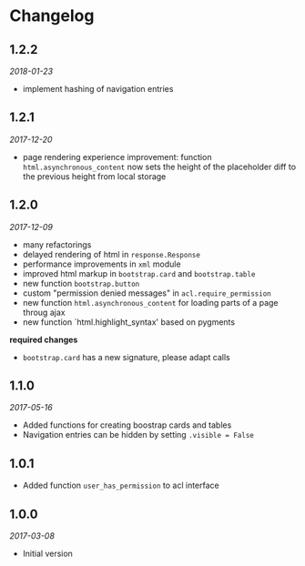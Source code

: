 # Changelog

## 1.2.2
*2018-01-23*

- implement hashing of navigation entries 


## 1.2.1
*2017-12-20*

- page rendering experience improvement: function `html.asynchronous_content` now sets the height of the placeholder diff to the previous height from local storage


## 1.2.0
*2017-12-09*

- many refactorings
- delayed rendering of html in `response.Response`
- performance improvements in `xml` module
- improved html markup in `bootstrap.card` and `bootstrap.table`
- new function `bootstrap.button`
- custom "permission denied messages" in `acl.require_permission`
- new function `html.asynchronous_content` for loading parts of a page throug ajax
- new function `html.highlight_syntax' based on pygments

**required changes**

- `bootstrap.card` has a new signature, please adapt calls


## 1.1.0
*2017-05-16* 

- Added functions for creating boostrap cards and tables
- Navigation entries can be hidden by setting `.visible = False`


## 1.0.1

- Added function `user_has_permission` to acl interface


## 1.0.0
*2017-03-08* 

- Initial version

